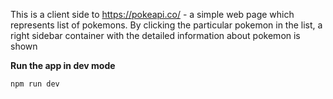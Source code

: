 This is a client side to https://pokeapi.co/ - a simple web page which represents list of pokemons.
By clicking the particular pokemon in the list, a right sidebar container with the detailed information about pokemon is shown 

**Run the app in dev mode**

`npm run dev`